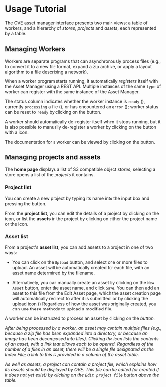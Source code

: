 # Usage Tutorial

The OVE asset manager interface presents two main views: a table of workers, and a hierarchy of *stores*, *projects* and *assets*, each represented by a table.


## Managing Workers

Workers are separate programs that can asynchronously process files (e.g., to convert it to a new file format, expand a zip archive, or apply a layout algorithm to a file describing a network).

When a worker program starts running, it automatically *registers* itself with the Asset Manager using a REST API. 
Multiple instances of the same `type` of worker can register with the same instance of the Asset Manager.


The status column indicates whether the worker instance is `ready` (<i class='fa fa-check-circle icon-success'></i>), currently `processing` a file (<i class='fa fa-spinner'></i>), or has encountered an `error` (<i class='fa-exclamation-circle icon-error'></i>); worker status can be reset to `ready` by clicking on the <i class='fa-sync fa'></i> button.

A worker should automatically de-register itself when it stops running, but it is also possible to manually de-register a worker by clicking on the button with a <i class='fa fa-trash-alt'></i> icon.

The documentation for a worker can be viewed by clicking on the <i class='fa-book fa'></i> button.


## Managing projects and assets

The **home page** displays a list of S3 compatible object *stores*; selecting a store opens a list of the *projects* it contains.


### Project list

You can create a new project by typing its name into the input box and pressing the <i class='fa-folder-plus fa'></i> button.

From the **project list**, you can edit the details of a project by clicking on the <i class='fa-edit fa-w-18'></i> icon, or list the **assets** in the project by clicking on either the project name or the <i class='fa-edit fa-w-18'></i> icon.


### Asset list

From a project's **asset list**, you can add assets to a project in one of two ways:

* You can click on the `Upload` button, and select one or more files to upload. An asset will be automatically created for each file, with an asset name determined by the filename.

* Alternatively, you can manually create an asset by clicking on the `New Asset` button, enter the asset name, and click `Save`. 
You can then add an asset to this file from the Edit Asset page, which the asset creation page will automatically redirect to after it is submitted, or by clicking the upload icon (<i class= 'fa-upload fa'></i>)
Regardless of how the asset was originally created, you can use these methods to upload a modified file. 

A worker can be instructed to process an asset by clicking on the <i class=fa-paint-roller fa> button.

After being processed by a worker, an asset may contain multiple files (e.g., because a zip file has been expanded into a directory, or because an image has been decomposed into tiles). 
Clicking the <i class='fa-list-alt fa'></i> icon lists the contents of an asset, with a link that allows each to be opened.
Regardless of the number of a files in an asset, there will be a single file designated as the *Index File*; a link to this is provided in a column of the asset table.

As well as assets, a project can contain a *project file*, which explains how its assets should be displayed by OVE.
This file can be edited (or created if it does not yet exist) by clicking on the `Edit project file` button above the table.
